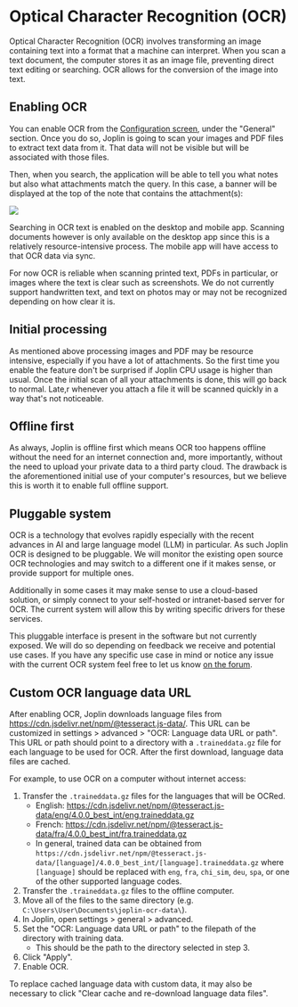 # Optical Character Recognition (OCR)

Optical Character Recognition (OCR) involves transforming an image containing text into a format that a machine can interpret. When you scan a text document, the computer stores it as an image file, preventing direct text editing or searching. OCR allows for the conversion of the image into text.

## Enabling OCR

You can enable OCR from the [Configuration screen](https://github.com/laurent22/joplin/blob/dev/readme/apps/config_screen.md), under the "General" section. Once you do so, Joplin is going to scan your images and PDF files to extract text data from it. That data will not be visible but will be associated with those files.

Then, when you search, the application will be able to tell you what notes but also what attachments match the query. In this case, a banner will be displayed at the top of the note that contains the attachment(s):

![](https://raw.githubusercontent.com/laurent22/joplin/dev/Assets/WebsiteAssets/images/ocr/search_results.png)

Searching in OCR text is enabled on the desktop and mobile app. Scanning documents however is only available on the desktop app since this is a relatively resource-intensive process. The mobile app will have access to that OCR data via sync.

For now OCR is reliable when scanning printed text, PDFs in particular, or images where the text is clear such as screenshots. We do not currently support handwritten text, and text on photos may or may not be recognized depending on how clear it is.

## Initial processing

As mentioned above processing images and PDF may be resource intensive, especially if you have a lot of attachments. So the first time you enable the feature don't be surprised if Joplin CPU usage is higher than usual. Once the initial scan of all your attachments is done, this will go back to normal. Late,r whenever you attach a file it will be scanned quickly in a way that's not noticeable.

## Offline first

As always, Joplin is offline first which means OCR too happens offline without the need for an internet connection and, more importantly, without the need to upload your private data to a third party cloud. The drawback is the aforementioned initial use of your computer's resources, but we believe this is worth it to enable full offline support.

## Pluggable system

OCR is a technology that evolves rapidly especially with the recent advances in AI and large language model (LLM) in particular. As such Joplin OCR is designed to be pluggable. We will monitor the existing open source OCR technologies and may switch to a different one if it makes sense, or provide support for multiple ones.

Additionally in some cases it may make sense to use a cloud-based solution, or simply connect to your self-hosted or intranet-based server for OCR. The current system will allow this by writing specific drivers for these services.

This pluggable interface is present in the software but not currently exposed. We will do so depending on feedback we receive and potential use cases. If you have any specific use case in mind or notice any issue with the current OCR system feel free to let us know [on the forum](https://discourse.joplinapp.org/).

## Custom OCR language data URL

After enabling OCR, Joplin downloads language files from https://cdn.jsdelivr.net/npm/@tesseract.js-data/. This URL can be customized in settings > advanced > "OCR: Language data URL or path". This URL or path should point to a directory with a `.traineddata.gz` file for each language to be used for OCR. After the first download, language data files are cached.

For example, to use OCR on a computer without internet access:
1. Transfer the `.traineddata.gz` files for the languages that will be OCRed.
	- English: https://cdn.jsdelivr.net/npm/@tesseract.js-data/eng/4.0.0_best_int/eng.traineddata.gz
	- French: https://cdn.jsdelivr.net/npm/@tesseract.js-data/fra/4.0.0_best_int/fra.traineddata.gz
	- In general, trained data can be obtained from `https://cdn.jsdelivr.net/npm/@tesseract.js-data/[language]/4.0.0_best_int/[language].traineddata.gz` where `[language]` should be replaced with `eng`, `fra`, `chi_sim`, `deu`, `spa`, or one of the other supported language codes.
2. Transfer the `.traineddata.gz` files to the offline computer.
3. Move all of the files to the same directory (e.g. `C:\Users\User\Documents\joplin-ocr-data\`).
4. In Joplin, open settings > general > advanced.
5. Set the "OCR: Language data URL or path" to the filepath of the directory with training data.
	- This should be the path to the directory selected in step 3.
6. Click "Apply".
7. Enable OCR.

To replace cached language data with custom data, it may also be necessary to click "Clear cache and re-download language data files".
